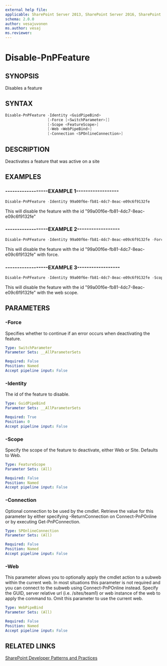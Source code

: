 ```yaml
---
external help file:
applicable: SharePoint Server 2013, SharePoint Server 2016, SharePoint Online
schema: 2.0.0
author: vesajuvonen
ms.author: vesaj
ms.reviewer:
---
```

# Disable-PnPFeature

## SYNOPSIS
Disables a feature

## SYNTAX 

```powershell
Disable-PnPFeature -Identity <GuidPipeBind>
                   [-Force [<SwitchParameter>]]
                   [-Scope <FeatureScope>]
                   [-Web <WebPipeBind>]
                   [-Connection <SPOnlineConnection>]
```

## DESCRIPTION
Deactivates a feature that was active on a site

## EXAMPLES

### ------------------EXAMPLE 1------------------
```powershell
Disable-PnPFeature -Identity 99a00f6e-fb81-4dc7-8eac-e09c6f9132fe
```

This will disable the feature with the id "99a00f6e-fb81-4dc7-8eac-e09c6f9132fe"

### ------------------EXAMPLE 2------------------
```powershell
Disable-PnPFeature -Identity 99a00f6e-fb81-4dc7-8eac-e09c6f9132fe -Force
```

This will disable the feature with the id "99a00f6e-fb81-4dc7-8eac-e09c6f9132fe" with force.

### ------------------EXAMPLE 3------------------
```powershell
Disable-PnPFeature -Identity 99a00f6e-fb81-4dc7-8eac-e09c6f9132fe -Scope Web
```

This will disable the feature with the id "99a00f6e-fb81-4dc7-8eac-e09c6f9132fe" with the web scope.

## PARAMETERS

### -Force
Specifies whether to continue if an error occurs when deactivating the feature.

```yaml
Type: SwitchParameter
Parameter Sets: __AllParameterSets

Required: False
Position: Named
Accept pipeline input: False
```

### -Identity
The id of the feature to disable.

```yaml
Type: GuidPipeBind
Parameter Sets: __AllParameterSets

Required: True
Position: 0
Accept pipeline input: False
```

### -Scope
Specify the scope of the feature to deactivate, either Web or Site. Defaults to Web.

```yaml
Type: FeatureScope
Parameter Sets: (All)

Required: False
Position: Named
Accept pipeline input: False
```

### -Connection
Optional connection to be used by the cmdlet. Retrieve the value for this parameter by either specifying -ReturnConnection on Connect-PnPOnline or by executing Get-PnPConnection.

```yaml
Type: SPOnlineConnection
Parameter Sets: (All)

Required: False
Position: Named
Accept pipeline input: False
```

### -Web
This parameter allows you to optionally apply the cmdlet action to a subweb within the current web. In most situations this parameter is not required and you can connect to the subweb using Connect-PnPOnline instead. Specify the GUID, server relative url (i.e. /sites/team1) or web instance of the web to apply the command to. Omit this parameter to use the current web.

```yaml
Type: WebPipeBind
Parameter Sets: (All)

Required: False
Position: Named
Accept pipeline input: False
```

## RELATED LINKS

[SharePoint Developer Patterns and Practices](http://aka.ms/sppnp)
